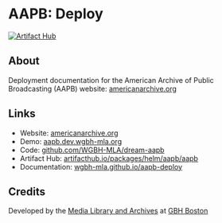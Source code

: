 # AAPB: Deploy
[![Artifact Hub](https://img.shields.io/endpoint?url=https://artifacthub.io/badge/repository/aapb)](https://artifacthub.io/packages/search?repo=aapb)

## About

Deployment documentation for the American Archive of Public Broadcasting (AAPB) website: [americanarchive.org](https://americanarchive.org/)

## Links

- Website: [americanarchive.org](https://americanarchive.org/)
- Demo: [aapb.dev.wgbh-mla.org](https://aapb.dev.wgbh-mla.org/)
- Code: [github.com/WGBH-MLA/dream-aapb](https://github.com/WGBH-MLA/dream-aapb)
- Artifact Hub: [artifacthub.io/packages/helm/aapb/aapb](https://artifacthub.io/packages/helm/aapb/aapb)
- Documentation: [wgbh-mla.github.io/aapb-deploy](https://wgbh-mla.github.io/aapb-deploy)

## Credits

Developed by the [Media Library and Archives](https://www.wgbh.org/foundation/what-we-do/media-library-and-archives) at [GBH Boston](https://wgbh.org)
